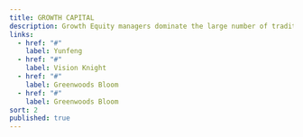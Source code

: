 ```yaml
---
title: GROWTH CAPITAL
description: Growth Equity managers dominate the large number of traditional and emerging funds in China capitalizing on the broad economic expansion yesterday and today.
links: 
  - href: "#"
    label: Yunfeng
  - href: "#"
    label: Vision Knight
  - href: "#"
    label: Greenwoods Bloom
  - href: "#"
    label: Greenwoods Bloom
sort: 2
published: true
---
```


